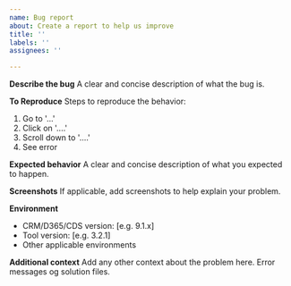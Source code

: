 ```yaml
---
name: Bug report
about: Create a report to help us improve
title: ''
labels: ''
assignees: ''

---
```


**Describe the bug**
A clear and concise description of what the bug is.

**To Reproduce**
Steps to reproduce the behavior:
1. Go to '...'
2. Click on '....'
3. Scroll down to '....'
4. See error

**Expected behavior**
A clear and concise description of what you expected to happen.

**Screenshots**
If applicable, add screenshots to help explain your problem.

**Environment**
- CRM/D365/CDS version: [e.g. 9.1.x]
- Tool version: [e.g. 3.2.1]
- Other applicable environments

**Additional context**
Add any other context about the problem here. Error messages og solution files.
